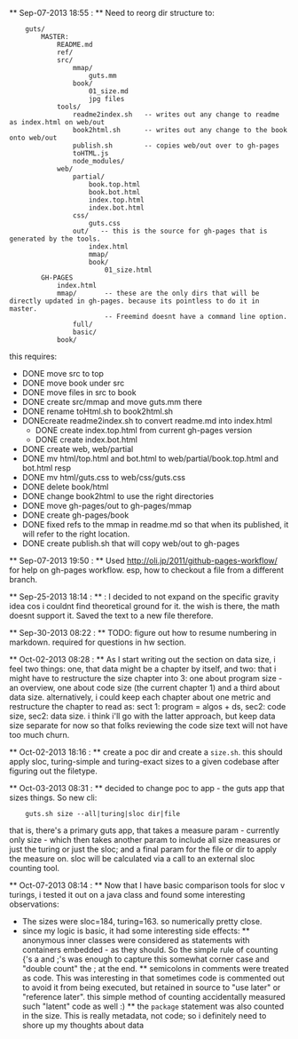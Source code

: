 ** Sep-07-2013 18:55 : ** Need to reorg dir structure to:

		guts/
			MASTER:
				README.md
				ref/
				src/
					mmap/
						guts.mm
					book/
						01_size.md
						jpg files
				tools/
					readme2index.sh   -- writes out any change to readme as index.html on web/out
					book2html.sh      -- writes out any change to the book onto web/out
					publish.sh        -- copies web/out over to gh-pages
					toHTML.js
					node_modules/				
				web/
					partial/
						book.top.html
						book.bot.html
						index.top.html
						index.bot.html
					css/
						guts.css
					out/   -- this is the source for gh-pages that is generated by the tools.
						index.html
						mmap/
						book/
							01_size.html
			GH-PAGES
				index.html
				mmap/       -- these are the only dirs that will be directly updated in gh-pages. because its pointless to do it in master. 
					        -- Freemind doesnt have a command line option.
					full/
					basic/
				book/

this requires:

* DONE move src to top
* DONE move book under src
* DONE move files in src to book
* DONE create src/mmap and move guts.mm there
* DONE rename toHtml.sh to book2html.sh
* DONEcreate readme2index.sh to convert readme.md into index.html
	- DONE create index.top.html from current gh-pages version
	- DONE create index.bot.html
* DONE create web, web/partial
* DONE mv html/top.html and bot.html to web/partial/book.top.html and bot.html resp
* DONE mv html/guts.css to web/css/guts.css
* DONE delete book/html
* DONE change book2html to use the right directories
* DONE move gh-pages/out to gh-pages/mmap
* DONE create gh-pages/book
* DONE fixed refs to the mmap in readme.md so that when its published, it will refer to the right location.
* DONE create publish.sh that will copy web/out to gh-pages

** Sep-07-2013 19:50 : ** Used http://oli.jp/2011/github-pages-workflow/ for help on gh-pages workflow. esp, how to checkout a file from a different branch.

** Sep-25-2013 18:14 : ** : I decided to not expand on the specific gravity idea cos i couldnt find theoretical ground for it. the wish is there, the math doesnt support it. Saved the text to a new file therefore.

** Sep-30-2013 08:22 : ** TODO: figure out how to resume numbering in markdown. required for questions in hw section.

** Oct-02-2013 08:28 : ** As I start writing out the section on data size, i feel two things: one, that data might be a chapter by itself, and two: that i might have to restructure the size chapter into 3: one about program size - an overview, one about code size (the current chapter 1) and a third about data size. alternatively, i could keep each chapter about one metric and restructure the chapter to read as: sect 1: program = algos + ds, sec2: code size, sec2: data size. i think i'll go with the latter approach, but keep data size separate for now so that folks reviewing the code size text will not have too much churn.

** Oct-02-2013 18:16 : ** create a poc dir and create a `size.sh`. this should apply sloc, turing-simple and turing-exact sizes to a given codebase after figuring out the filetype.

** Oct-03-2013 08:31 : **  decided to change poc to app - the guts app that sizes things. So new cli:

		guts.sh size --all|turing|sloc dir|file

that is, there's a primary guts app, that takes a measure param - currently only size - which then takes another param to include all size measures or just the turing or just the sloc; and a final param for the file or dir to apply the measure on. sloc will be calculated via a call to an external sloc counting tool.

** Oct-07-2013 08:14 : ** Now that I have basic comparison tools for sloc v turings, i tested it out on a java class and found some interesting observations:

* The sizes were sloc=184, turing=163. so numerically pretty close.
* since my logic is basic, it had some interesting side effects:
** anonymous inner classes were considered as statements with containers embedded - as they should. So the simple rule of counting {'s a and ;'s was enough to capture this somewhat corner case and "double count" the ; at the end.
** semicolons in comments were treated as code. This was interesting in that sometimes code is commented out to avoid it from being executed, but retained in source to "use later" or "reference later". this simple method of counting accidentally measured such "latent" code as well :)
** the `package` statement was also counted in the size. This is really metadata, not code; so i definitely need to shore up my thoughts about data



